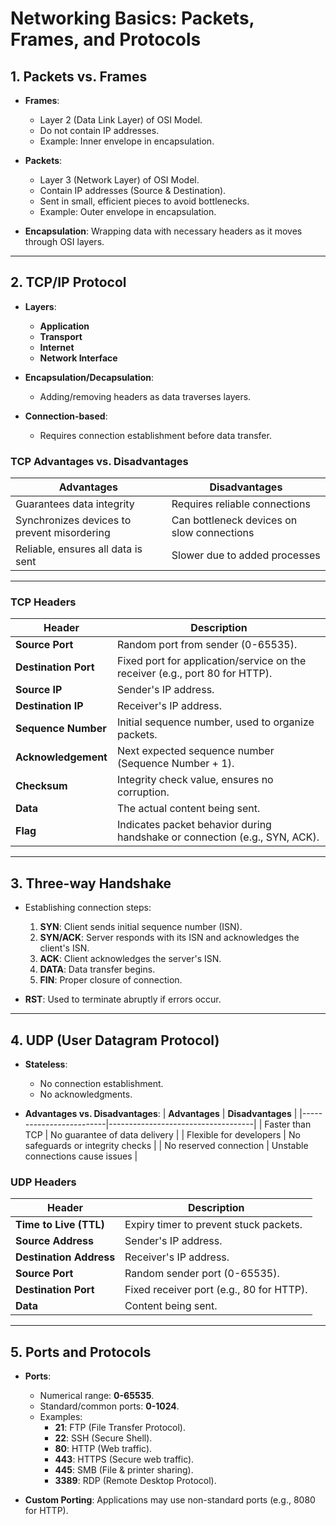 
# Networking Basics: Packets, Frames, and Protocols

## **1. Packets vs. Frames**
- **Frames**:  
  - Layer 2 (Data Link Layer) of OSI Model.  
  - Do not contain IP addresses.  
  - Example: Inner envelope in encapsulation.

- **Packets**:  
  - Layer 3 (Network Layer) of OSI Model.  
  - Contain IP addresses (Source & Destination).  
  - Sent in small, efficient pieces to avoid bottlenecks.  
  - Example: Outer envelope in encapsulation.

- **Encapsulation**: Wrapping data with necessary headers as it moves through OSI layers.  

---

## **2. TCP/IP Protocol**
- **Layers**:  
  - **Application**  
  - **Transport**  
  - **Internet**  
  - **Network Interface**  

- **Encapsulation/Decapsulation**:  
  - Adding/removing headers as data traverses layers.  

- **Connection-based**:  
  - Requires connection establishment before data transfer.  

### **TCP Advantages vs. Disadvantages**
| **Advantages** | **Disadvantages** |
|----------------|-------------------|
| Guarantees data integrity | Requires reliable connections |
| Synchronizes devices to prevent misordering | Can bottleneck devices on slow connections |
| Reliable, ensures all data is sent | Slower due to added processes |

---

### **TCP Headers**
| **Header**         | **Description**                                                                 |
|---------------------|---------------------------------------------------------------------------------|
| **Source Port**     | Random port from sender (0-65535).                                              |
| **Destination Port**| Fixed port for application/service on the receiver (e.g., port 80 for HTTP).    |
| **Source IP**       | Sender's IP address.                                                           |
| **Destination IP**  | Receiver's IP address.                                                         |
| **Sequence Number** | Initial sequence number, used to organize packets.                             |
| **Acknowledgement** | Next expected sequence number (Sequence Number + 1).                          |
| **Checksum**        | Integrity check value, ensures no corruption.                                  |
| **Data**            | The actual content being sent.                                                 |
| **Flag**            | Indicates packet behavior during handshake or connection (e.g., SYN, ACK).     |

---

## **3. Three-way Handshake**
- Establishing connection steps:  
  1. **SYN**: Client sends initial sequence number (ISN).  
  2. **SYN/ACK**: Server responds with its ISN and acknowledges the client's ISN.  
  3. **ACK**: Client acknowledges the server's ISN.  
  4. **DATA**: Data transfer begins.  
  5. **FIN**: Proper closure of connection.  

- **RST**: Used to terminate abruptly if errors occur.

---

## **4. UDP (User Datagram Protocol)**
- **Stateless**:  
  - No connection establishment.  
  - No acknowledgments.  

- **Advantages vs. Disadvantages**:
| **Advantages**         | **Disadvantages**                  |
|-------------------------|------------------------------------|
| Faster than TCP         | No guarantee of data delivery     |
| Flexible for developers | No safeguards or integrity checks |
| No reserved connection  | Unstable connections cause issues |

### **UDP Headers**
| **Header**           | **Description**                                                        |
|-----------------------|------------------------------------------------------------------------|
| **Time to Live (TTL)**| Expiry timer to prevent stuck packets.                                |
| **Source Address**    | Sender's IP address.                                                  |
| **Destination Address**| Receiver's IP address.                                               |
| **Source Port**       | Random sender port (0-65535).                                         |
| **Destination Port**  | Fixed receiver port (e.g., 80 for HTTP).                              |
| **Data**              | Content being sent.                                                  |

---

## **5. Ports and Protocols**
- **Ports**:  
  - Numerical range: **0-65535**.  
  - Standard/common ports: **0-1024**.  
  - Examples:  
    - **21**: FTP (File Transfer Protocol).  
    - **22**: SSH (Secure Shell).  
    - **80**: HTTP (Web traffic).  
    - **443**: HTTPS (Secure web traffic).  
    - **445**: SMB (File & printer sharing).  
    - **3389**: RDP (Remote Desktop Protocol).

- **Custom Porting**: Applications may use non-standard ports (e.g., 8080 for HTTP).
